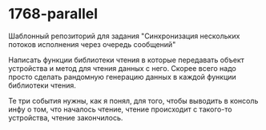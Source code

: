 # 1768-parallel

Шаблонный репозиторий для задания "Синхронизация нескольких потоков исполнения через очередь сообщений"

Написать функции библиотеки чтения в которые передавать объект устройства и метод для чтения данных с него.
Скорее всего надо просто сделать рандомную генерацию данных в каждой функции библиотеки чтения.

Те три события нужны, как я понял, для того, чтобы выводить в консоль инфу о том, что началось чтение, чтение происходит с такого-то устройства, чтение закончилось.
